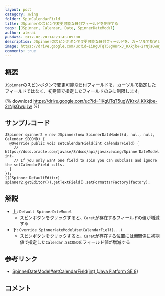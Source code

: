 ```yaml
---
layout: post
category: swing
folder: SpinCalendarField
title: JSpinnerのスピンで変更可能な日付フィールドを制限する
tags: [JSpinner, Calendar, Date, SpinnerDateModel]
author: aterai
pubdate: 2017-02-20T14:23:45+09:00
description: JSpinnerのスピンボタンで変更可能な日付フィールドを、カーソルで指定したフィールドではなく、初期値で指定したフィールドのみに制限します。
image: https://drive.google.com/uc?id=1iKgUTqT5ugWKrxJ_KXkjbe-2rNjsGwujLw
comments: true
---
```

## 概要
`JSpinner`のスピンボタンで変更可能な日付フィールドを、カーソルで指定したフィールドではなく、初期値で指定したフィールドのみに制限します。

{% download https://drive.google.com/uc?id=1iKgUTqT5ugWKrxJ_KXkjbe-2rNjsGwujLw %}

## サンプルコード
<pre class="prettyprint"><code>JSpinner spinner2 = new JSpinner(new SpinnerDateModel(d, null, null, Calendar.SECOND) {
  @Override public void setCalendarField(int calendarField) {
    // https://docs.oracle.com/javase/8/docs/api/javax/swing/SpinnerDateModel.html#setCalendarField-int-
    // If you only want one field to spin you can subclass and ignore the setCalendarField calls.
  }
});
((JSpinner.DefaultEditor) spinner2.getEditor()).getTextField().setFormatterFactory(factory);
</code></pre>

## 解説
- 上: `Default SpinnerDateModel`
    - スピンボタンをクリックすると、`Caret`が存在するフィールドの値が増減する
- 下: `Override SpinnerDateModel#setCalendarField(...)`
    - スピンボタンをクリックすると、`Caret`が存在する位置には無関係に初期値で指定した`Calendar.SECOND`のフィールド値が増減する

<!-- dummy comment line for breaking list -->

## 参考リンク
- [SpinnerDateModel#setCalendarField(int) (Java Platform SE 8)](https://docs.oracle.com/javase/jp/8/docs/api/javax/swing/SpinnerDateModel.html#setCalendarField-int-)

<!-- dummy comment line for breaking list -->

## コメント
